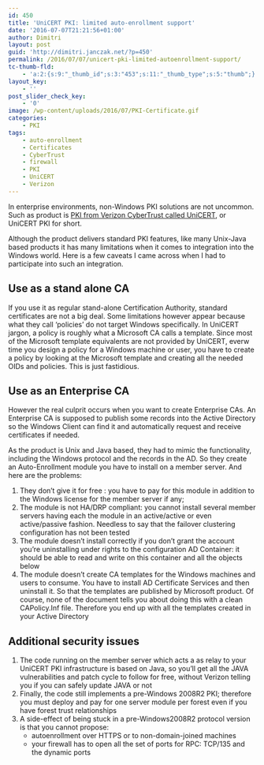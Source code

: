 ```yaml
---
id: 450
title: 'UniCERT PKI: limited auto-enrollment support'
date: '2016-07-07T21:21:56+01:00'
author: Dimitri
layout: post
guid: 'http://dimitri.janczak.net/?p=450'
permalink: /2016/07/07/unicert-pki-limited-autoenrollment-support/
tc-thumb-fld:
    - 'a:2:{s:9:"_thumb_id";s:3:"453";s:11:"_thumb_type";s:5:"thumb";}'
layout_key:
    - ''
post_slider_check_key:
    - '0'
image: /wp-content/uploads/2016/07/PKI-Certificate.gif
categories:
    - PKI
tags:
    - auto-enrollment
    - Certificates
    - CyberTrust
    - firewall
    - PKI
    - UniCERT
    - Verizon
---
```


In enterprise environments, non-Windows PKI solutions are not uncommon. Such as product is [PKI from Verizon CyberTrust called UniCERT](http://www.pkiservices.intesa.it/verizon_pki.html), or UniCERT PKI for short.

Although the product delivers standard PKI features, like many Unix-Java based products it has many limitations when it comes to integration into the Windows world. Here is a few caveats I came across when I had to participate into such an integration.

## Use as a stand alone CA

If you use it as regular stand-alone Certification Authority, standard certificates are not a big deal. Some limitations however appear because what they call ‘policies’ do not target Windows specifically. In UniCERT jargon, a policy is roughly what a Microsoft CA calls a template. Since most of the Microsoft template equivalents are not provided by UniCERT, everw time you design a policy for a Windows machine or user, you have to create a policy by looking at the Microsoft template and creating all the needed OIDs and policies. This is just fastidious.

## Use as an Enterprise CA

However the real culprit occurs when you want to create Enterprise CAs. An Enterprise CA is supposed to publish some records into the Active Directory so the Windows Client can find it and automatically request and receive certificates if needed.

As the product is Unix and Java based, they had to mimic the functionality, including the Windows protocol and the records in the AD. So they create an Auto-Enrollment module you have to install on a member server. And here are the problems:

1. They don’t give it for free : you have to pay for this module in addition to the Windows license for the member server if any;
2. The module is not HA/DRP compliant: you cannot install several member servers having each the module in an active/active or even active/passive fashion. Needless to say that the failover clustering configuration has not been tested
3. The module doesn’t install correctly if you don’t grant the account you’re uninstalling under rights to the configuration AD Container: it should be able to read and write on this container and all the objects below
4. The module doesn’t create CA templates for the Windows machines and users to consume. You have to install AD Certificate Services and then uninstall it. So that the templates are published by Microsoft product. Of course, none of the document tells you about doing this with a clean CAPolicy.Inf file. Therefore you end up with all the templates created in your Active Directory

## Additional security issues

1. The code running on the member server which acts a as relay to your UniCERT PKI infrastructure is based on Java, so you’ll get all the JAVA vulnerabilities and patch cycle to follow for free, without Verizon telling you if you can safely update JAVA or not
2. Finally, the code still implements a pre-Windows 2008R2 PKI; therefore you must deploy and pay for one server module per forest even if you have forest trust relationships
3. A side-effect of being stuck in a pre-Windows2008R2 protocol version is that you cannot propose: 
    - autoenrollment over HTTPS or to non-domain-joined machines
    - your firewall has to open all the set of ports for RPC: TCP/135 and the dynamic ports